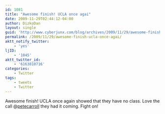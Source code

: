 ```yaml
---
id: 1081
title: "Awesome finish! UCLA once agai"
date: 2009-11-29T02:44:12-04:00
author: DizkoDan
layout: single
guid: 'http://www.cyberjunx.com/blog/archives/2009/11/29/awesome-finish-ucla-once-agai/'
permalink: /2009/11/29/awesome-finish-ucla-once-agai/
aktt_notify_twitter:
    - 'yes'
ljID:
    - '1045'
aktt_twitter_id:
    - '6163810716'
categories:
    - Twitter
tags:
    - tweets
    - Twitter
---
```


Awesome finish! UCLA once again showed that they have no class. Love the call @[petecarroll](http://twitter.com/petecarroll) they had it coming. Fight on!
